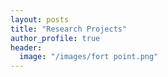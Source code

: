```yaml
---
layout: posts
title: "Research Projects"
author_profile: true
header:
  image: "/images/fort point.png"
---
```

